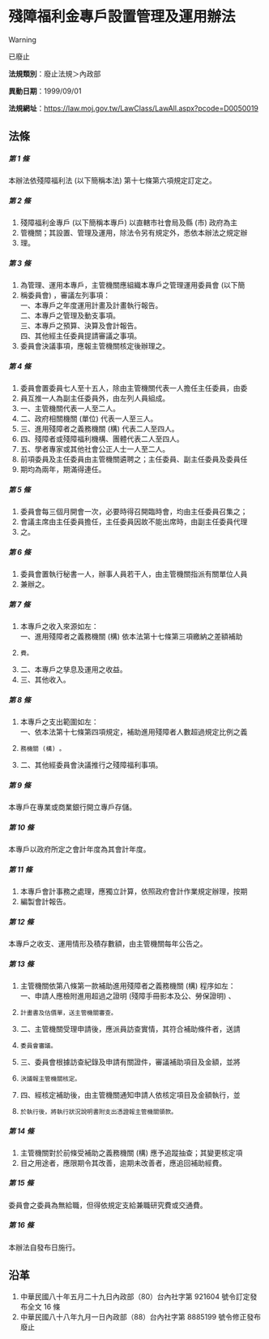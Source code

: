 # 殘障福利金專戶設置管理及運用辦法
> [!WARNING]
> 已廢止

**法規類別**：廢止法規＞內政部

**異動日期**：1999/09/01  

**法規網址**：https://law.moj.gov.tw/LawClass/LawAll.aspx?pcode=D0050019



## 法條
##### 第 1 條
本辦法依殘障福利法 (以下簡稱本法) 第十七條第六項規定訂定之。

##### 第 2 條
1. 殘障福利金專戶 (以下簡稱本專戶) 以直轄市社會局及縣 (市) 政府為主
1. 管機關；其設置、管理及運用，除法令另有規定外，悉依本辦法之規定辦
1. 理。

##### 第 3 條
1. 為管理、運用本專戶，主管機關應組織本專戶之管理運用委員會 (以下簡
1. 稱委員會) ，審議左列事項：  
一、本專戶之年度運用計畫及計畫執行報告。  
二、本專戶之管理及動支事項。  
三、本專戶之預算、決算及會計報告。  
四、其他經主任委員提請審議之事項。
1. 委員會決議事項，應報主管機關核定後辦理之。

##### 第 4 條
1. 委員會置委員七人至十五人，除由主管機關代表一人擔任主任委員，由委
1. 員互推一人為副主任委員外，由左列人員組成。
1. 一、主管機關代表一人至二人。
1. 二、政府相關機關 (單位) 代表一人至三人。
1. 三、進用殘障者之義務機關 (構) 代表二人至四人。
1. 四、殘障者或殘障福利機構、團體代表二人至四人。
1. 五、學者專家或其他社會公正人士一人至二人。
1. 前項委員及主任委員由主管機關遴聘之；主任委員、副主任委員及委員任
1. 期均為兩年，期滿得連任。

##### 第 5 條
1. 委員會每三個月開會一次，必要時得召開臨時會，均由主任委員召集之；
1. 會議主席由主任委員擔任，主任委員因故不能出席時，由副主任委員代理
1. 之。

##### 第 6 條
1. 委員會置執行秘書一人，辦事人員若干人，由主管機關指派有關單位人員
1. 兼辦之。

##### 第 7 條
1. 本專戶之收入來源如左：  
一、進用殘障者之義務機關 (構) 依本法第十七條第三項繳納之差額補助
1.     費。
1. 二、本專戶之孳息及運用之收益。
1. 三、其他收入。

##### 第 8 條
1. 本專戶之支出範圍如左：  
一、依本法第十七條第四項規定，補助進用殘障者人數超過規定比例之義
1.     務機關 (構) 。
1. 二、其他經委員會決議推行之殘障福利事項。

##### 第 9 條
本專戶在專業或商業銀行開立專戶存儲。

##### 第 10 條
本專戶以政府所定之會計年度為其會計年度。

##### 第 11 條
1. 本專戶會計事務之處理，應獨立計算，依照政府會計作業規定辦理，按期
1. 編製會計報告。

##### 第 12 條
本專戶之收支、運用情形及積存數額，由主管機關每年公告之。

##### 第 13 條
1. 主管機關依第八條第一款補助進用殘障者之義務機關 (構) 程序如左：  
一、申請人應檢附進用超過之證明 (殘障手冊影本及公、勞保證明) 、
1.     計畫書及估價單，送主管機關審查。
1. 二、主管機關受理申請後，應派員訪查實情，其符合補助條件者，送請
1.     委員會審議。
1. 三、委員會根據訪查紀錄及申請有關證件，審議補助項目及金額，並將
1.     決議報主管機關核定。
1. 四、經核定補助後，由主管機關通知申請人依核定項目及金額執行，並
1.     於執行後，將執行狀況說明書附支出憑證報主管機關領款。

##### 第 14 條
1. 主管機關對於前條受補助之義務機關 (構) 應予追蹤抽查；其變更核定項
1. 目之用途者，應限期令其改善，逾期未改善者，應追回補助經費。

##### 第 15 條
委員會之委員為無給職，但得依規定支給兼職研究費或交通費。

##### 第 16 條
本辦法自發布日施行。

## 沿革
1. 中華民國八十年五月二十九日內政部（80）台內社字第 921604 號令訂定發布全文 16 條
1. 中華民國八十八年九月一日內政部（88）台內社字第 8885199  號令修正發布廢止
